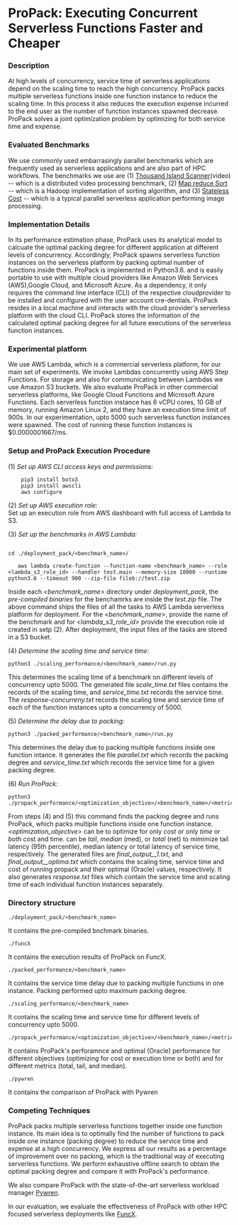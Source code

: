 # ProPack: Executing Concurrent Serverless Functions Faster and Cheaper

### Description
At high levels of concurrency, service time of serverless applications depend on the scaling time to reach the high concurrency. ProPack packs multiple serverless functions inside one function instance to reduce the scaling time. In this process it also reduces the execution expense incurred to the end user as the number of function instances spawned decrease. ProPack solves a joint optimization problem by optimizing for both service time and expense.</br> 

### Evaluated Benchmarks
We use commonly used embarrasingly parallel benchmarks which are frequently used as serverless applications and are also part of HPC workflows. The benchmarks we use are (1) [Thousand Island Scanner](https://github.com/qianl15/this)(video) -- which is a distributed video processing benchmark, (2) [Map reduce Sort](https://github.com/Intel-bigdata/HiBench) -- which is a Hadoop implementation of sorting algorithm, and (3) [Stateless Cost](https://github.com/SJTU-IPADS/ServerlessBench/tree/master/Testcase10-Stateless-costs) -- which is a typical parallel serverless application performing image processing. </br>

### Implementation Details
In its performance estimation phase, ProPack uses its analytical model to calcuate the optimal packing degree for different application at different levels of concurrency. Accordingly, ProPack spawns serverless function instances on the serverless platform by packing optimal number of functions inside them. ProPack is implemented in Python3.6. and is easily portable to use with multiple cloud providers like Amazon Web Services (AWS),Google Cloud, and Microsoft Azure. As a dependency, it only requires the command line interface (CLI) of the respective cloudprovider to be installed and configured with the user account cre-dentials. ProPack resides in a local machine and interacts with the cloud provider's serverless platform with the cloud CLI. ProPack stores the information of the calculated optimal packing degree for all future executions of the serverless function instances. </br>

### Experimental platform
 We use AWS Lambda, which is a commercial serverless platform, for our main set of experiments. We invoke Lambdas concurrently using AWS Step Functions. For storage and also for communicating between Lambdas we use Amazon S3 buckets. We also evaluate ProPack in other commercial serverless platforms, like Google Cloud Functions and Microsoft Azure Functions. Each serverless function instance has 6 vCPU cores, 10 GB of memory, running Amazon Linux 2, and they have an execution time limit of 900s. In our experimentation, upto 5000 such serverless function instances were spawned. The cost of running these function instances is $0.0000001667/ms. </br>

### Setup and ProPack Execution Procedure
(1) *Set up AWS CLI access keys and permissions:* 
        
        pip3 install boto3
        pip3 install awscli
        aws configure

(2) *Set up AWS execution role:* </br>
     Set up an execution role from AWS dashboard with full access of Lambda to S3.</br> 


(3) *Set up the benchmarks in AWS Lambda:* </br>
```
     
cd ./deployment_pack/<benchmark_name>/      

   aws lambda create-function --function-name <benchmark_name> --role <lambda_s3_role_id> --handler test.main --memory-size 10000 --runtime python3.6 --timeout 900 --zip-file fileb://test.zip

```
    
Inside each *<benchmark_name>* directory under *deployment_pack*, the *pre-compiled binaries* for the benchamrks are inside the *test.zip* file. The above command ships the files of all the tasks to AWS Lambda serverless platform for deployment. For the *<benchmark_name>*, provide the name of the benchmark and for *<lambda_s3_role_id>* provide the execution role id created in setp (2). After deployment, the input files of the tasks are stored in a S3 bucket.</br>

(4) *Determine the scaling time and service time:* </br>
```
python3 ./scaling_performance/<benchmark_name>/run.py 

```
This determines the scaling time of a benchmark on different levels of concurrency upto 5000. The generated file *scale_time.txt* files contains the records of the scaling time, and *service_time.txt* records the service time. The *response-concurreny<x>.txt* records the scaling time and service time of each of the function instances upto a concurrency of 5000. </br>

(5) *Determine the delay due to packing:* </br>
```
python3 ./packed_performance/<benchmark_name>/run.py 

```
This determines the delay due to packing multiple functions inside one function intance. It generates the file *parallel.txt* which records the packing degree and *service_time.txt* which records the service time for a given packing degree. </br>

(6) *Run ProPack:* </br>
```
python3 ./propack_performance/<optimization_objective>/<benchmark_name>/<metric>/run.py 

```
From steps (4) and (5) this command finds the packing degree and runs ProPack, which packs multiple functions inside one function instance. *<optimization_objective>* can be to optimize for only *cost* or only *time* or *both* cost and time. *<metric>* can be *tail*, *median* (med), or *total* (net) to mimimize tail latency (95th percentile), median latency or total latency of service time, respectively. The generated files are *final_output_<x>_1.txt*, and *final_output_<x>_optima.txt* which contains the scaling time, service time and cost of running propack and their optimal (Oracle) values, respectively. It also generates *response.txt* files which contain the service time and scaling time of each individual function instances separately. </br>

### Directory structure

```
./deployment_pack/<benchmark_name> 

```
It contains the pre-compiled bnchmark binaries. </br>

```
./funcX

```
It contains the execution results of ProPack on FuncX. </br>
```
./packed_performance/<benchmark_name>

```
It contains the service time delay due to packing multiple functions in one instance. Packing performed upto maximum packing degree. </br>
```
./scaling_performance/<benchmark_name>

```
It contains the scaling time and service time for different levels of concurrency upto 5000. </br>
```
./propack_performance/<optimization_objective>/<benchmark_name>/<metric>/

```
It contains ProPack's perforamnce and optimal (Oracle) performance for different objectives (optimizing for cost or execution time or both) and for different metrics (total, tail, and median). </br>
```
./pywren

```
It contains the comparison of ProPack with Pywren

### Competing Techniques
ProPack packs multiple serverless functions together inside one function instance. Its main idea is to optimally find the number of functions to pack inside one instance (packing degree) to reduce the service time and expense at a high concurrency. We express all our results as a percentage of improvement over no packing, which is the traditional way of executing serverless functions. We perform exhaustive offline search to obtain the optimal packing degree and compare it with ProPack's performance.

We also compare ProPack with the state-of-the-art serverless workload manager [Pywren](http://pywren.io/).

In our evaluation, we evaluate the effectiveness of ProPack with other HPC focused serverless deployments like [FuncX](https://funcx.org/).



















